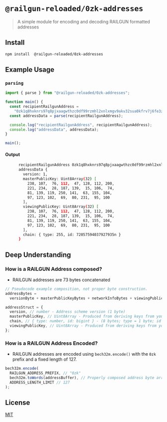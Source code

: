 # `@railgun-reloaded/0zk-addresses`

> A simple module for encoding and decoding RAILGUN formatted addresses

## Install

```sh
npm install  @railgun-reloaded/0zk-addresses
```

## Example Usage

### `parsing`

```ts
import { parse } from "@railgun-reloaded/0zk-addresses";

function main() {
  const recipientRailgunAddress =
    "0zk1q8hxknrs97q8pjxaagwthzc0df99rzmhl2xnlxmgv9akv32sua0kfrv7j6fe3z53llhxknrs97q8pjxaagwthzc0df99rzmhl2xnlxmgv9akv32sua0kg0zpzts";
  const addressData = parse(recipientRailgunAddress);

  console.log("recipientRailgunAddress", recipientRailgunAddress);
  console.log("addressData", addressData);
}

main();
```

#### Output

```sh
      recipientRailgunAddress 0zk1q8hxknrs97q8pjxaagwthzc0df99rzmhl2xnlxmgv9akv32sua0kfrv7j6fe3z53llhxknrs97q8pjxaagwthzc0df99rzmhl2xnlxmgv9akv32sua0kg0zpzts
      addressData {
        version: 1,
        masterPublicKey: Uint8Array(32) [
          238, 107,  76, 112,  47, 128, 112, 200,
          221, 234,  28, 187, 139,  15, 106,  74,
          81, 139, 119, 250, 141,  63, 155, 104,
          97, 123, 102,  69,  80, 231,  95, 100
        ],
        viewingPublicKey: Uint8Array(32) [
          238, 107,  76, 112,  47, 128, 112, 200,
          221, 234,  28, 187, 139,  15, 106,  74,
          81, 139, 119, 250, 141,  63, 155, 104,
          97, 123, 102,  69,  80, 231,  95, 100
        ],
        chain: { type: 255, id: 72057594037927935n }
      }
```

## Deep Understanding

### How is a RAILGUN Address composed?

- RAILGUN addresses are 73 bytes concatenated

```ts
// Pseudocode example composition, not proper byte construction.
addressBytes =
  versionByte + masterPublicKeyBytes + networkInfoBytes + viewingPublicKeyBytes;

addressStruct = {
  version, // number - Address scheme version (1 byte)
  masterPublicKey, // Uint8Array - Produced from deriving keys from your mnemonic (32 bytes)
  chain, // { type: number, id: bigint } - (8 bytes; type = 1 byte; id = 7 bytes)
  viewingPublicKey, // Uint8Array - Produced from deriving keys from your mnemonic (32 bytes)
};
```

### How is a RAILGUN Address Encoded?

- RAILGUN addresses are encoded using `bech32m.encode()` with the `0zk` prefix and a fixed length of 127.

```ts
bech32m.encode(
  RAILGUN_ADDRESS_PREFIX, // "0zk"
  bech32m.toWords(addressBuffer), // Properly composed address byte array
  ADDRESS_LENGTH_LIMIT // 127
);
```

## License

[MIT](LICENSE)
